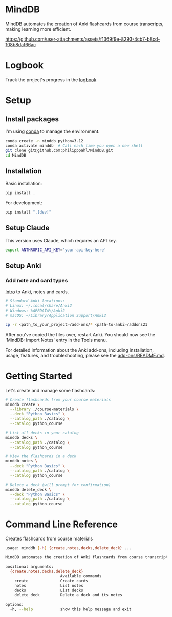 # MindDB
MindDB automates the creation of Anki flashcards from course transcripts,
making learning more efficient.

https://github.com/user-attachments/assets/f1369f9e-8293-4cb7-b8cd-108b8daf66ac

# Logbook
Track the project's progress in the [logbook](https://philipppahl.github.io/MindDB/)

# Setup

## Install packages
I'm using [conda](https://x.com/i/grok/share/EjEzB1YyNTLWGncJ8loCl4s8V)
to manage the environment.

```bash
conda create -n minddb python=3.12
conda activate minddb  # Call each time you open a new shell
git clone git@github.com:philipppahl/MindDB.git
cd MindDB
```

## Installation

Basic installation:
```bash
pip install .
```

For development:
```bash
pip install ".[dev]"
```

## Setup Claude
This version uses Claude, which requires an API key.
```bash
export ANTHROPIC_API_KEY='your-api-key-here'
```

## Setup Anki
### Add note and card types
[Intro](https://x.com/i/grok/share/Ai2VhXmGmuCqVHOtuhRxxd05f) to Anki, notes
and cards.


```bash
# Standard Anki locations:
# Linux: ~/.local/share/Anki2
# Windows: %APPDATA%/Anki2
# macOS: ~/Library/Application Support/Anki2

cp -r <path_to_your_project>/add-ons/* <path-to-anki>/addons21
```

After you've copied the files over, restart Anki.
You should now see the 'MindDB: Import Notes' entry in the Tools
menu.

For detailed information about the Anki add-ons, including installation, usage,
features, and troubleshooting, please see the
[add-ons/README.md](add-ons/README.md).

# Getting Started

Let's create and manage some flashcards:

```bash
# Create flashcards from your course materials
minddb create \
  --library ./course-materials \
  --deck "Python Basics" \
  --catalog_path ./catalog \
  --catalog python_course

# List all decks in your catalog
minddb decks \
  --catalog_path ./catalog \
  --catalog python_course

# View the flashcards in a deck
minddb notes \
  --deck "Python Basics" \
  --catalog_path ./catalog \
  --catalog python_course

# Delete a deck (will prompt for confirmation)
minddb delete_deck \
  --deck "Python Basics" \
  --catalog_path ./catalog \
  --catalog python_course
```

# Command Line Reference

Creates flashcards from course materials
```bash
usage: minddb [-h] {create,notes,decks,delete_deck} ...

MindDB automates the creation of Anki flashcards from course transcripts.

positional arguments:
  {create,notes,decks,delete_deck}
                        Available commands
    create              Create cards
    notes               List notes
    decks               List decks
    delete_deck         Delete a deck and its notes

options:
  -h, --help            show this help message and exit
```
